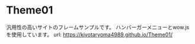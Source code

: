 # Theme01
汎用性の高いサイトのフレームサンプルです。
ハンバーガーメニューとwow.jsを使用しています。
url: https://kiyotaryoma4989.github.io/Theme01/

